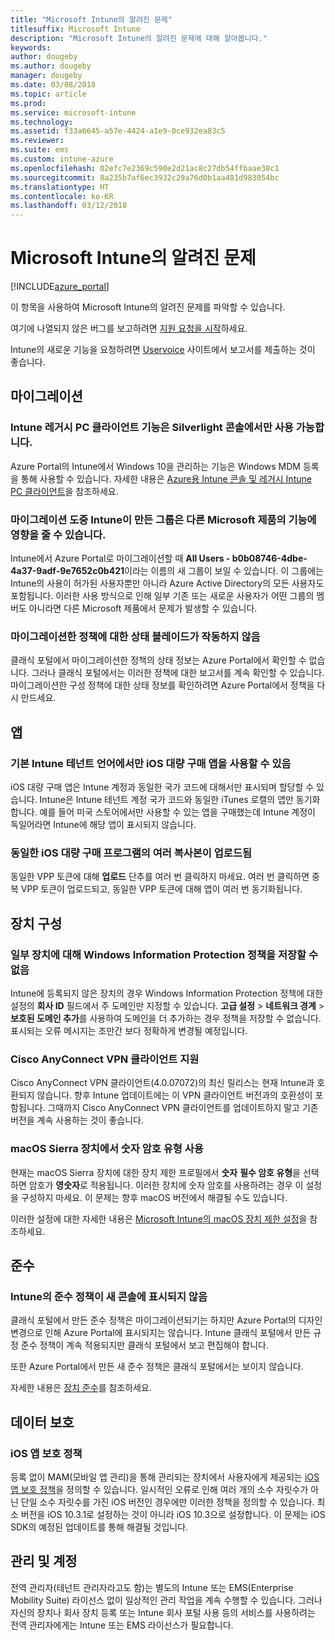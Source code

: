 ```yaml
---
title: "Microsoft Intune의 알려진 문제"
titlesuffix: Microsoft Intune
description: "Microsoft Intune의 알려진 문제에 대해 알아봅니다."
keywords: 
author: dougeby
ms.author: dougeby
manager: dougeby
ms.date: 03/08/2018
ms.topic: article
ms.prod: 
ms.service: microsoft-intune
ms.technology: 
ms.assetid: f33a6645-a57e-4424-a1e9-0ce932ea83c5
ms.reviewer: 
ms.suite: ems
ms.custom: intune-azure
ms.openlocfilehash: 02efc7e2369c590e2d21ac8c27db54ffbaae38c1
ms.sourcegitcommit: 8a235b7af6ec3932c29a76d0b1aa481d983054bc
ms.translationtype: HT
ms.contentlocale: ko-KR
ms.lasthandoff: 03/12/2018
---
```

# <a name="known-issues-in-microsoft-intune"></a>Microsoft Intune의 알려진 문제


[!INCLUDE[azure_portal](./includes/azure_portal.md)]


이 항목을 사용하여 Microsoft Intune의 알려진 문제를 파악할 수 있습니다.

여기에 나열되지 않은 버그를 보고하려면 [지원 요청을 시작](get-support.md)하세요.

Intune의 새로운 기능을 요청하려면 [Uservoice](https://microsoftintune.uservoice.com/forums/291681-ideas/category/189016-azure-admin-console) 사이트에서 보고서를 제출하는 것이 좋습니다.

## <a name="migration"></a>마이그레이션

### <a name="intune-legacy-pc-client-features-are-only-available-in-the-silverlight-console"></a>Intune 레거시 PC 클라이언트 기능은 Silverlight 콘솔에서만 사용 가능합니다.

Azure Portal의 Intune에서 Windows 10을 관리하는 기능은 Windows MDM 등록을 통해 사용할 수 있습니다. 자세한 내용은 [Azure용 Intune 콘솔 및 레거시 Intune PC 클라이언트](https://docs.microsoft.com/intune-classic/deploy-use/intune-on-azure)을 참조하세요.

### <a name="groups-created-by-intune-during-migration-might-affect-functionality-of-other-microsoft-products"></a>마이그레이션 도중 Intune이 만든 그룹은 다른 Microsoft 제품의 기능에 영향을 줄 수 있습니다.

Intune에서 Azure Portal로 마이그레이션할 때 **All Users - b0b08746-4dbe-4a37-9adf-9e7652c0b421**이라는 이름의 새 그룹이 보일 수 있습니다. 이 그룹에는 Intune의 사용이 허가된 사용자뿐만 아니라 Azure Active Directory의 모든 사용자도 포함됩니다. 이러한 사용 방식으로 인해 일부 기존 또는 새로운 사용자가 어떤 그룹의 멤버도 아니라면 다른 Microsoft 제품에서 문제가 발생할 수 있습니다.

### <a name="status-blades-for-migrated-policies-do-not-work"></a>마이그레이션한 정책에 대한 상태 블레이드가 작동하지 않음

클래식 포털에서 마이그레이션한 정책의 상태 정보는 Azure Portal에서 확인할 수 없습니다. 그러나 클래식 포털에서는 이러한 정책에 대한 보고서를 계속 확인할 수 있습니다. 마이그레이션한 구성 정책에 대한 상태 정보를 확인하려면 Azure Portal에서 정책을 다시 만드세요.

## <a name="apps"></a>앱

### <a name="ios-volume-purchased-apps-only-available-in-default-intune-tenant-language"></a>기본 Intune 테넌트 언어에서만 iOS 대량 구매 앱을 사용할 수 있음
iOS 대량 구매 앱은 Intune 계정과 동일한 국가 코드에 대해서만 표시되며 할당할 수 있습니다. Intune은 Intune 테넌트 계정 국가 코드와 동일한 iTunes 로캘의 앱만 동기화합니다. 예를 들어 미국 스토어에서만 사용할 수 있는 앱을 구매했는데 Intune 계정이 독일어라면 Intune에 해당 앱이 표시되지 않습니다.

### <a name="multiple-copies-of-the-same-ios-volume-purchase-program-are-uploaded"></a>동일한 iOS 대량 구매 프로그램의 여러 복사본이 업로드됨
동일한 VPP 토큰에 대해 **업로드** 단추를 여러 번 클릭하지 마세요. 여러 번 클릭하면 중복 VPP 토큰이 업로드되고, 동일한 VPP 토큰에 대해 앱이 여러 번 동기화됩니다.


<!-- ## Groups -->

## <a name="device-configuration"></a>장치 구성

### <a name="you-cannot-save-a-windows-information-protection-policy-for-some-devices"></a>일부 장치에 대해 Windows Information Protection 정책을 저장할 수 없음

Intune에 등록되지 않은 장치의 경우 Windows Information Protection 정책에 대한 설정의 **회사 ID** 필드에서 주 도메인만 지정할 수 있습니다.
**고급 설정** > **네트워크 경계** > **보호된 도메인 추가**를 사용하여 도메인을 더 추가하는 경우 정책을 저장할 수 없습니다. 표시되는 오류 메시지는 조만간 보다 정확하게 변경될 예정입니다.

### <a name="cisco-anyconnect-vpn-client-support"></a>Cisco AnyConnect VPN 클라이언트 지원

Cisco AnyConnect VPN 클라이언트(4.0.07072)의 최신 릴리스는 현재 Intune과 호환되지 않습니다.
향후 Intune 업데이트에는 이 VPN 클라이언트 버전과의 호환성이 포함됩니다. 그때까지 Cisco AnyConnect VPN 클라이언트를 업데이트하지 말고 기존 버전을 계속 사용하는 것이 좋습니다.

### <a name="using-the-numeric-password-type-with-macos-sierra-devices"></a>macOS Sierra 장치에서 숫자 암호 유형 사용

현재는 macOS Sierra 장치에 대한 장치 제한 프로필에서 **숫자** **필수 암호 유형**을 선택하면 암호가 **영숫자**로 적용됩니다. 이러한 장치에 숫자 암호를 사용하려는 경우 이 설정을 구성하지 마세요.
이 문제는 향후 macOS 버전에서 해결될 수도 있습니다.

이러한 설정에 대한 자세한 내용은 [Microsoft Intune의 macOS 장치 제한 설정](device-restrictions-macos.md)을 참조하세요.

## <a name="compliance"></a>준수

### <a name="compliance-policies-from-intune-do-not-show-up-in-new-console"></a>Intune의 준수 정책이 새 콘솔에 표시되지 않음

클래식 포털에서 만든 준수 정책은 마이그레이션되기는 하지만 Azure Portal의 디자인 변경으로 인해 Azure Portal에 표시되지는 않습니다. Intune 클래식 포털에서 만든 규정 준수 정책이 계속 적용되지만 클래식 포털에서 보고 편집해야 합니다.

또한 Azure Portal에서 만든 새 준수 정책은 클래식 포털에서는 보이지 않습니다.

자세한 내용은 [장치 준수](device-compliance.md)를 참조하세요.

<!-- ## Enrollment -->


## <a name="data-protection"></a>데이터 보호

### <a name="ios-app-protection-policies"></a>iOS 앱 보호 정책

등록 없이 MAM(모바일 앱 관리)을 통해 관리되는 장치에서 사용자에게 제공되는 [iOS 앱 보호 정책](app-protection-policy-settings-ios.md)을 정의할 수 있습니다. 일시적인 오류로 인해 여러 개의 소수 자릿수가 아닌 단일 소수 자릿수를 가진 iOS 버전인 경우에만 이러한 정책을 정의할 수 있습니다. 최소 버전을 iOS 10.3.1로 설정하는 것이 아니라 iOS 10.3으로 설정합니다. 이 문제는 iOS SDK의 예정된 업데이트를 통해 해결될 것입니다.


## <a name="administration-and-accounts"></a>관리 및 계정

전역 관리자(테넌트 관리자라고도 함)는 별도의 Intune 또는 EMS(Enterprise Mobility Suite) 라이선스 없이 일상적인 관리 작업을 계속 수행할 수 있습니다. 그러나 자신의 장치나 회사 장치 등록 또는 Intune 회사 포털 사용 등의 서비스를 사용하려는 전역 관리자에게는 Intune 또는 EMS 라이선스가 필요합니다.

<!-- ## Additional items -->
